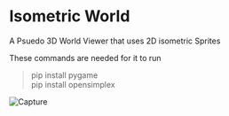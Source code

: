 # Isometric World
A Psuedo 3D World Viewer that uses 2D isometric Sprites

These commands are needed for it to run

> pip install pygame <br/>
> pip install opensimplex

![Capture](https://user-images.githubusercontent.com/82299803/183767730-c4e92583-547e-40f6-a23e-0edcc23c3c8f.PNG)
